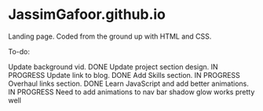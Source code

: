 # JassimGafoor.github.io

Landing page. Coded from the ground up with HTML and CSS.

To-do:

Update background vid. DONE
Update project section design. IN PROGRESS
Update link to blog. DONE
Add Skills section. IN PROGRESS
Overhaul links section. DONE
Learn JavaScript and add better animations. IN PROGRESS
	Need to add animations to nav bar
	shadow glow works pretty well

